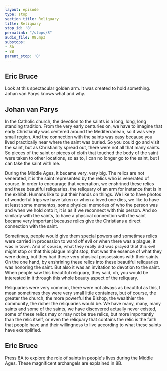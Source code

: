 ```yaml
---
layout: episode
type: stop
section_title: Reliquary
title: Reliquary
stop_id: '8'
permalink: "/stops/8"
audio_file: 08.mp3
substops:
- 8A
- 8B
parent_stop: '8'
---
```


## Eric Bruce

Look at this spectacular golden arm. It was created to hold something. Johan van Parys knows what and why.

## Johan van Parys

In the Catholic church, the devotion to the saints is a long, long, long standing tradition. From the very early centuries on, we have to imagine that early Christianity was centered around the Mediterranean, so it was very small region. And the connection with the saints was easy because you lived practically near where the saint was buried. So you could go and visit the saint, but as Christianity spread out, there were not all that many saints. So pieces of the saint or pieces of cloth that touched the body of the saint were taken to other locations, so as to, I can no longer go to the saint, but I can take the saint with me.

During the Middle Ages, it became very, very big. The relics are not venerated, it is the saint represented by the relics who is venerated of course. In order to encourage that veneration, we enshrined these relics and these beautiful reliquaries, the reliquary of an arm for instance that is in the exhibit. Humans like to put their hands on things. We like to have photos of wonderful trips we have taken or when a loved one dies, we like to have at least some mementos, some physical memories of who the person was and when we hold onto it, it is as if we reconnect with this person. And so similarly with the saints, to have a physical connection with the saint became very important because relics give the Christians a direct connection with the saint.

Sometimes, people would give them special powers and sometimes relics were carried in procession to ward off evil or when there was a plague, it was in town. And of course, what they really did was prayed that this evil might stop or that this plague might stop, that was the essence of what they were doing, but they had these very physical possessions with their saints. On the one hand, by enshrining these relics into these beautiful reliquaries was honoring the saint. But also it was an invitation to devotion to the saint. When people saw this beautiful reliquary, they said, oh, you would be interested in it through this whole beauty aspect of the reliquary.

Reliquaries were very common, there were not always as beautiful as this, I mean sometimes they were very small little containers, but of course, the greater the church, the more powerful the Bishop, the wealthier the community, the richer the reliquaries would be. We have many, many, many saints and some of the saints, we have discovered actually never existed, some of these relics may or may not be true relics, but more importantly than the relic itself, or even the reliquary that contains the relic is the faith that people have and their willingness to live according to what these saints have exemplified.  

## Eric Bruce

Press 8A to explore the role of saints in people's lives during the Middle Ages. These magnificent archangels are explained in 8B.
